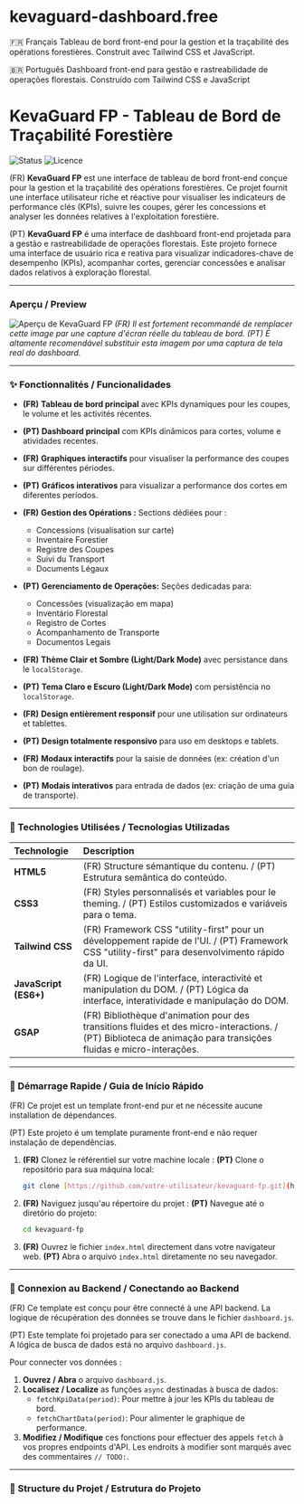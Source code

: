# kevaguard-dashboard.free

🇫🇷 Français  Tableau de bord front-end pour la gestion et la traçabilité des opérations forestières. Construit avec Tailwind CSS et JavaScript.  

🇧🇷 Português  Dashboard front-end para gestão e rastreabilidade de operações florestais. Construído com Tailwind CSS e JavaScript



# KevaGuard FP - Tableau de Bord de Traçabilité Forestière

![Status](https://img.shields.io/badge/status-en--d%C3%A9veloppement-yellow.svg)
![Licence](https://img.shields.io/badge/licence-MIT-blue.svg)

(FR) **KevaGuard FP** est une interface de tableau de bord front-end conçue pour la gestion et la traçabilité des opérations forestières. Ce projet fournit une interface utilisateur riche et réactive pour visualiser les indicateurs de performance clés (KPIs), suivre les coupes, gérer les concessions et analyser les données relatives à l'exploitation forestière.

(PT) **KevaGuard FP** é uma interface de dashboard front-end projetada para a gestão e rastreabilidade de operações florestais. Este projeto fornece uma interface de usuário rica e reativa para visualizar indicadores-chave de desempenho (KPIs), acompanhar cortes, gerenciar concessões e analisar dados relativos à exploração florestal.

---

### Aperçu / Preview

![Aperçu de KevaGuard FP](./screenshot.png)
*(FR) Il est fortement recommandé de remplacer cette image par une capture d'écran réelle du tableau de bord.*
*(PT) É altamente recomendável substituir esta imagem por uma captura de tela real do dashboard.*

---

### ✨ Fonctionnalités / Funcionalidades

* **(FR)** **Tableau de bord principal** avec KPIs dynamiques pour les coupes, le volume et les activités récentes.
* **(PT)** **Dashboard principal** com KPIs dinâmicos para cortes, volume e atividades recentes.

* **(FR)** **Graphiques interactifs** pour visualiser la performance des coupes sur différentes périodes.
* **(PT)** **Gráficos interativos** para visualizar a performance dos cortes em diferentes períodos.

* **(FR)** **Gestion des Opérations :** Sections dédiées pour :
    * Concessions (visualisation sur carte)
    * Inventaire Forestier
    * Registre des Coupes
    * Suivi du Transport
    * Documents Légaux
* **(PT)** **Gerenciamento de Operações:** Seções dedicadas para:
    * Concessões (visualização em mapa)
    * Inventário Florestal
    * Registro de Cortes
    * Acompanhamento de Transporte
    * Documentos Legais

* **(FR)** **Thème Clair et Sombre (Light/Dark Mode)** avec persistance dans le `localStorage`.
* **(PT)** **Tema Claro e Escuro (Light/Dark Mode)** com persistência no `localStorage`.

* **(FR)** **Design entièrement responsif** pour une utilisation sur ordinateurs et tablettes.
* **(PT)** **Design totalmente responsivo** para uso em desktops e tablets.

* **(FR)** **Modaux interactifs** pour la saisie de données (ex: création d'un bon de roulage).
* **(PT)** **Modais interativos** para entrada de dados (ex: criação de uma guia de transporte).

---

### 🔧 Technologies Utilisées / Tecnologias Utilizadas

| Technologie | Description |
| :--- | :--- |
| **HTML5** | (FR) Structure sémantique du contenu. / (PT) Estrutura semântica do conteúdo. |
| **CSS3** | (FR) Styles personnalisés et variables pour le theming. / (PT) Estilos customizados e variáveis para o tema. |
| **Tailwind CSS** | (FR) Framework CSS "utility-first" pour un développement rapide de l'UI. / (PT) Framework CSS "utility-first" para desenvolvimento rápido da UI. |
| **JavaScript (ES6+)** | (FR) Logique de l'interface, interactivité et manipulation du DOM. / (PT) Lógica da interface, interatividade e manipulação do DOM. |
| **GSAP** | (FR) Bibliothèque d'animation pour des transitions fluides et des micro-interactions. / (PT) Biblioteca de animação para transições fluidas e micro-interações. |

---

### 🚀 Démarrage Rapide / Guia de Início Rápido

(FR) Ce projet est un template front-end pur et ne nécessite aucune installation de dépendances.

(PT) Este projeto é um template puramente front-end e não requer instalação de dependências.

1.  **(FR)** Clonez le référentiel sur votre machine locale :
    **(PT)** Clone o repositório para sua máquina local:
    ```bash
    git clone [https://github.com/votre-utilisateur/kevaguard-fp.git](https://github.com/votre-utilisateur/kevaguard-fp.git)
    ```

2.  **(FR)** Naviguez jusqu'au répertoire du projet :
    **(PT)** Navegue até o diretório do projeto:
    ```bash
    cd kevaguard-fp
    ```

3.  **(FR)** Ouvrez le fichier `index.html` directement dans votre navigateur web.
    **(PT)** Abra o arquivo `index.html` diretamente no seu navegador.

---

### 🔗 Connexion au Backend / Conectando ao Backend

(FR) Ce template est conçu pour être connecté à une API backend. La logique de récupération des données se trouve dans le fichier `dashboard.js`.

(PT) Este template foi projetado para ser conectado a uma API de backend. A lógica de busca de dados está no arquivo `dashboard.js`.

Pour connecter vos données :
1.  **Ouvrez / Abra** o arquivo `dashboard.js`.
2.  **Localisez / Localize** as funções `async` destinadas à busca de dados:
    * `fetchKpiData(period)`: Pour mettre à jour les KPIs du tableau de bord.
    * `fetchChartData(period)`: Pour alimenter le graphique de performance.
3.  **Modifiez / Modifique** ces fonctions pour effectuer des appels `fetch` à vos propres endpoints d'API. Les endroits à modifier sont marqués avec des commentaires `// TODO:`.

---

### 📂 Structure du Projet / Estrutura do Projeto
